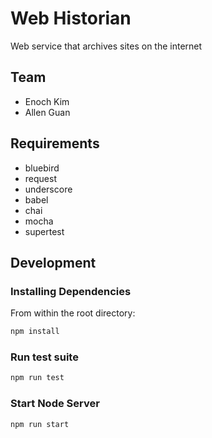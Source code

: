 # Web Historian
Web service that archives sites on the internet

## Team
  - Enoch Kim
  - Allen Guan

## Requirements

- bluebird
- request
- underscore
- babel
- chai 
- mocha 
- supertest

## Development
### Installing Dependencies
From within the root directory:
```sh
npm install
```
### Run test suite
```sh
npm run test
```
### Start Node Server
```sh
npm run start
```